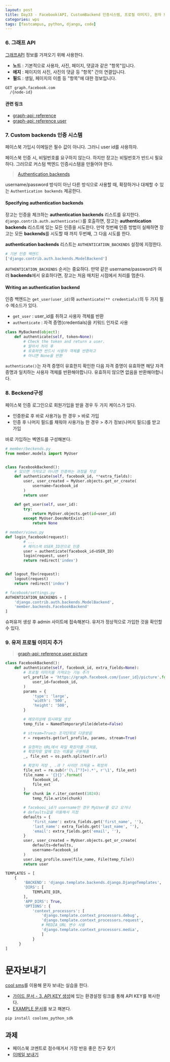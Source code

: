 ```yaml
---
layout: post
title: Day33 - Facebook(API, CustomBackend 인증시스템, 프로필 이미지), 문자 보내기
categories: wps
tags: [fastcampus, python, django, code]
---
```





### 6. 그래프 API
[그래프API](https://developers.facebook.com/docs/graph-api) 정보를 가져오기 위해 사용한다.

- **노드** : 기본적으로 사용자, 사진, 페이지, 댓글과 같은 "항목"입니다.
- **에지** : 페이지의 사진, 사진의 댓글 등 "항목" 간의 연결입니다.
- **필드** : 생일, 페이지의 이름 등 "항목"에 대한 정보입니다.

```
GET graph.facebook.com
  /{node-id}
```
#### 관련 링크
- [graph-api: reference](https://developers.facebook.com/docs/graph-api/reference)
- [graph-api: reference user](https://developers.facebook.com/docs/graph-api/reference/user)


### 7. Custom backends 인증 시스템
페이스북 가입시 이메일은 필수 값이 아니다. 그러니 user id를 사용하자.

페이스북 인증 시, 비밀번호를 요구하지 않는다. 하지만 장고는 비밀번호가 반드시 필요하다. 그러므로 커스텀 백엔드 인증시스템을 만들어야 한다.

> [Authentication backends](https://docs.djangoproject.com/en/1.10/topics/auth/customizing/#authentication-backends) 

username/password 방식이 아닌 다른 방식으로 사용할 때, 확장하거나 대체할 수 있는 `Authentication backends` 제공한다.

#### Specifying authentication backends
장고는 인증을 체크하는 **authentication backends** 리스트를 유지한다. `django.contrib.auth.authenticate()`를 호출하면, 장고는 **authentication backends** 리스트에 있는 모든 인증을 시도한다. 만약 첫번째 인증 방법이 실패하면 장고는 모든 **backends**를 시도할 때 까지 두번째, 그 다음 시도를 한다.

**authentication backends** 리스트는 `AUTHENTICATION_BACKENDS` 설정에 지정한다.

```python
# 기본 인증 백엔드
['django.contrib.auth.backends.ModelBackend']
```

`AUTHENTICATION_BACKENDS` 순서는 중요하다. 만약 같은 username/password가 여러 **backends**에서 유효하다면, 장고는 처음 매치된 시점에서 처리를 멈춘다.

#### Writing an authentication backend
인증 백엔드는 `get_user(user_id)`와 `authenticate(** credentials)`의 두 가지 필수 메소드가 있다.

- `get_user` : user_id를 취하고 사용자 객체를 반환
- `authenticate` : 자격 증명(credentials)을 키워드 인자로 사용

```python
class MyBackend(object):
    def authenticate(self, token=None):
        # Check the token and return a user.
        # 알아서 처리 후
        # 유효하면 반드시 사용자 객체를 반환하고
        # 아니면 None을 반환
```
`authenticate()`는 자격 증명이 유효한지 확인한 다음 자격 증명이 유효하면 해당 자격 증명과 일치하는 사용자 객체를 반환해야합니다. 유효하지 않으면 없음을 반환해야합니다.


### 8. Beckend구성
페이스북 인증 로그인으로 회원가입을 받을 경우 두 가지 케이스가 있다.

- 인증완료 후 바로 사용가능 한 경우 > 바로 가입
- 인증 후 나머지 필드를 채워야 사용가능 한 경우 > 추가 정보(나머지 필드)를 받고 가입

바로 가입하는 벡엔드를 구성해본다.

```python
# member/beckends.py
from member.models import MyUser


class FacebookBackend():
    # 있으면 가져오고 아니면 인증하는 과정을 작성
    def authenticate(self, facebook_id, **extra_fields):
        user, user_created = MyUser.objects.get_or_create(
            username=facebook_id
        )
        return user

    def get_user(self, user_id):
        try:
            return MyUser.objects.get(id=user_id)
        except MyUser.DoesNotExist:
            return None

```


```python
# member/views.py
def login_facebook(request):
        # ...
        # 페이스븍 USER_ID만으로 인증
        user = authenticate(facebook_id=USER_ID)
        login(request, user)
        return redirect('index')


def logout_fbv(request):
    logout(request)
    return redirect('index')
```

```python
# facebook/settings.py
AUTHENTICATION_BACKENDS = [
    'django.contrib.auth.backends.ModelBackend',
    'member.backends.FacebookBackend'
]
```
슈퍼유저 생성 후 admin 사이트에 접속해본다. 유저가 정상적으로 가입한 것을 확인할 수 있다.

### 9. 유저 프로필 이미지 추가
> [graph-api: reference user picture](https://developers.facebook.com/docs/graph-api/reference/user/picture/)


```python
class FacebookBackend():
    def authenticate(self, facebook_id, extra_fields=None):
        # 프로필 이미지를 가져오는 기능 추가
        url_profile = 'https://graph.facebook.com/{user_id}/picture'.format(
            user_id=facebook_id,
        )
        params = {
            'type': 'large',
            'width': '500',
            'height': '500',
        }

        # 메모리상에 임시파일 생성
        temp_file = NamedTemporaryFile(delete=False)

        # stream=True는 조각단위로 다운받음
        r = requests.get(url_profile, params, stream=True)

        # 요청하는 URL에서 파일 확장자를 가져옴,
        # 확장자랑 앞에 있는 이름을 구분해줌
        _, file_ext = os.path.splitext(r.url)

        # 확장자 저장 , .과 ? 사이만 가져옴 = 확장자
        file_ext = re.sub(r'(\.[^?]+).*', r'\1', file_ext)
        file_name = '{}{}'.format(
            facebook_id,
            file_ext
        )
        for chunk in r.iter_content(1024):
            temp_file.write(chunk)

        # facebooi_id가 username인 경우 MyUser를 갖고 오거나
        # defaults값을 이용해서 지정
        defaults = {
            'first_name': extra_fields.get('first_name', ''),
            'last_name': extra_fields.get('last_name', ''),
            'email': extra_fields.get('email', ''),
        }
        user, user_created = MyUser.objects.get_or_create(
            defaults=defaults,
            username=facebook_id
        )
        user.img_profile.save(file_name, File(temp_file))
        return user
```

```python
TEMPLATES = [
    {
        'BACKEND': 'django.template.backends.django.DjangoTemplates',
        'DIRS': [
            TEMPLATE_DIR,
        ],
        'APP_DIRS': True,
        'OPTIONS': {
            'context_processors': [
                'django.template.context_processors.debug',
                'django.template.context_processors.request',
                # MEDIA_URL 변수 사용
                'django.template.context_processors.media',
                ]
            }
      }
]
```

# 문자보내기
[cool sms](http://www.coolsms.co.kr/)를 이용해 문자 보내는 실습을 한다.

- [가이드 문서 - 3. API KEY 생성](http://www.coolsms.co.kr/Python_SDK_Start_here)에 있는 환경설정 링크를 통해 API KEY를 복사한다.
- [EXAMPLE 문서](http://www.coolsms.co.kr/Python_SDK_EXAMPLE_Message)를 보고 해본다.

```shell
pip install coolsms_python_sdk
```


## 과제
- 페이스북 코멘트로 점수매겨서 가장 반응 좋은 친구 찾기
- [이메일 보내기](https://docs.djangoproject.com/en/1.10/topics/email/)
